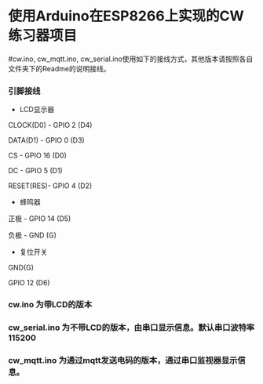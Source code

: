 # 使用Arduino在ESP8266上实现的CW练习器项目

#cw.ino, cw_mqtt.ino, cw_serial.ino使用如下的接线方式，其他版本请按照各自文件夹下的Readme的说明接线。

### 引脚接线

- LCD显示器

CLOCK(D0) - GPIO 2 (D4)

DATA(D1)  - GPIO 0 (D3)

CS        - GPIO 16 (D0)

DC        - GPIO 5 (D1)

RESET(RES)- GPIO 4 (D2)



- 蜂鸣器

正极    - GPIO 14 (D5)

负极    - GND (G)



- 复位开关

GND(G)

GPIO 12 (D6)


### cw.ino 为带LCD的版本
### cw_serial.ino 为不带LCD的版本，由串口显示信息。默认串口波特率115200
### cw_mqtt.ino 为通过mqtt发送电码的版本，通过串口监视器显示信息。
